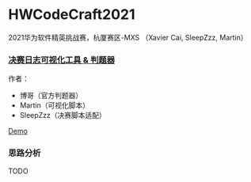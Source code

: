 # HWCodeCraft2021
2021华为软件精英挑战赛，杭厦赛区-MXS （Xavier Cai, SleepZzz, Martin）



### [决赛日志可视化工具 & 判题器](https://github.com/Martin20150405/HWCodeCraft2021/tree/main/Final/%E5%88%A4%E9%A2%98%E5%99%A8%20%26%20%E6%97%A5%E5%BF%97%E5%8F%AF%E8%A7%86%E5%8C%96%E5%B7%A5%E5%85%B7)

作者：

- 博哥（官方判题器）
- Martin（可视化脚本）
- SleepZzz（决赛脚本适配）

[Demo](https://martin20150405.github.io/misc/codecraft-final-log.html)



### 思路分析

TODO

